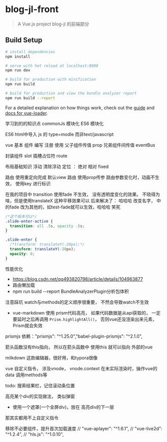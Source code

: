 # blog-jl-front

> A Vue.js project
> blog-jl 的前端部分

## Build Setup

``` bash
# install dependencies
npm install

# serve with hot reload at localhost:8080
npm run dev

# build for production with minification
npm run build

# build for production and view the bundle analyzer report
npm run build --report
```

For a detailed explanation on how things work, check out the [guide](http://vuejs-templates.github.io/webpack/)
and [docs for vue-loader](http://vuejs.github.io/vue-loader).

学习到的的知识点 commonJs 模块化 ES6 模块化

ES6 html中导入 js 的 type=modle 而非text/javascript

vue 基本 组件 编写 注册 使用 父子组件传值 prop 兄弟组件间传值 eventBus

封装组件 slot 插槽占位符 route

布局基础知识 浮动 清除浮动 定位 ： 绝对 相对 fixed

路由 使用重定向完成 默认view
路由 使用prop传参
路由参数变化时，动画不生效， 使用key 进行标识


在我的项目中 transition 使用fade 不生效， 没有透明度变化的效果。 不晓得为啥，但是使用translateX 这种平移效果可以
后来解决了： 哈哈哈 改变名字，<transition name='fade'> 中的fade 改为其他的，如test-fade就可以生效，哈哈哈 笑死

```css
/*这个版本可以*/
.slide-enter-active {
  transition: all .5s, opacity .5s;
}

.slide-enter {
  /*transform: translateY(-20px);*/
  transform: translateY(-20px);
  opacity: 0;
}
```


性能优化
- https://blog.csdn.net/qq493820798/article/details/104963877
- 路由懒加载
- npm run build --report BundleAnalyzerPlugin分析包体积 


注意踩坑
watch与methods的定义顺序很重要， 不然会导致watch不生效
- vue-markdown 使用 prism代码高亮，
  如果代码数据是从api获取的， 一定要延时之后再调用 `Prism.highlightAll()`， 否则vue还没渲染出来元素，Prism就会失效
  
prismjs 依赖："prismjs": "^1.25.0","babel-plugin-prismjs": "^2.1.0",

箭头函数没有this指向， 所以在箭头函数中 使用this 就可以指向 外部的vue

milkdown 这款编辑器，很好用，和typora很像


vue 自定义指令， 涉及vnode， vnode.context 在未实际渲染时，操作vue的data 调用methods等

todo:
搜索结果栏，记住滚动条位置


高亮某个div的实现做法， 类似弹窗
- 使用一个遮罩(一个全屏div)，放在 高亮div的下一层

那其实都用不上自定义指令


移除不必要组件，提升首次加载速度
//    "vue-aplayer": "^1.6.1",
//    "vue-live2d": "^1.2.4",
//    "hls.js": "^1.0.10",
